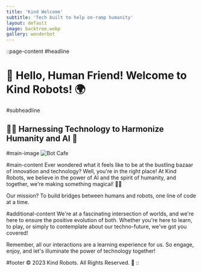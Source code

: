 ```yaml
---
title: 'Kind Welcome'
subtitle: 'Tech built to help on-ramp humanity'
layout: default
image: backtree.webp
gallery: wonderbot
---
```

::page-content
#headline
# 🤖 Hello, Human Friend! Welcome to Kind Robots! 🌍


#subheadline
## 👩‍🔬 Harnessing Technology to Harmonize Humanity and AI 🚀


#main-image
![Bot Cafe](/images/backtree.webp)


#main-content
Ever wondered what it feels like to be at the bustling bazaar of innovation and technology? Well, you're in the right place! At Kind Robots, we believe in the power of AI and the spirit of humanity, and together, we're making something magical! 🎩✨

Our mission? To build bridges between humans and robots, one line of code at a time.


#additional-content
We're at a fascinating intersection of worlds, and we're here to ensure the positive evolution of both. Whether you're here to learn, to play, or simply to contemplate about our techno-future, we've got you covered!

Remember, all our interactions are a learning experience for us. So engage, enjoy, and let's illuminate the power of technology together!


#footer
© 2023 Kind Robots. All Rights Reserved. 🌟
::
